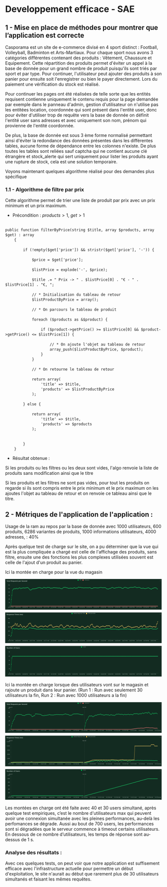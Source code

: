 # Developpement efficace - SAE

## 1 - Mise en place de méthodes pour montrer que l’application est correcte

Casporama est un site de e-commerce divisé en 4 sport distinct : Football, Volleyball, Badminton et Arts-Martiaux. Pour chaque sport nous avons 3 catégories différentes contenant des produits : Vêtement, Chaussure et Equipement. Cette répartition des produits permet d'éviter un appel à la base de donnée pour un grand nombre de produit puisqu'ils sont triés par sport et par type. Pour continuer, l'utilisateur peut ajouter des produits à son panier pour ensuite soit l'enregistrer ou bien le payer directement. Lors du paiement une vérification du stock est réalisé. 

Pour continuer les pages ont été réalisées de telle sorte que les entités requisent contienne uniquement le contenu requis pour la page demandée par exemple dans le panneau d'admin, gestion d'utilisateur on n'utilise pas les entitées location, coordonnée qui sont présent dans l'entité user, donc pour éviter d'utiliser trop de requête vers la base de donnée on définit l'entité user sans adresses et avec uniquement son nom, prénom qui provienne de l'entité coordonnée. 

De plus, la base de donnée est sous 3 ème forme normalisé permettant ainsi d'éviter la redondance des données présentes dans les différentes tables, aucune forme de dépendance entre les colonnes n'existe. De plus toutes les tables sont reliées sauf captcha qui ne contient aucune clé étrangère et stock_alerte qui sert uniquement pour lister les produits ayant une rupture de stock, cela est une solution temporaire.

Voyons maintenant quelques algorithme réalisé pour des demandes plus spécifique


### 1.1 - Algorithme de filtre par prix

Cette algorithme permet de trier une liste de produit par prix avec un prix minimum et un prix maximum.

- Précondition : $products > 1$, $get > 1$

```

public function filterByPrice(string $title, array $products, array $get) : array
    {
    
        if (!empty($get['price']) && stristr($get['price'], '-')) {

            $price = $get['price'];

            $listPrice = explode('-', $price);

            $title .= " Prix -> " . $listPrice[0] . "€ - " . $listPrice[1] . "€, ";

            // * Initialisation du tableau de retour
            $listProductByPrice = array();

            // * On parcours le tableau de produit

            foreach ($products as &$product) {

                if ($product->getPrice() >= $listPrice[0] && $product->getPrice() <= $listPrice[1]) {

                    // * On ajoute l'objet au tableau de retour
                    array_push($listProductByPrice, $product);
                }
            }

            // * On retourne le tableau de retour

            return array(
                'title' => $title,
                'products' => $listProductByPrice
            );

        } else {

            return array(
                'title' => $title,
                'products' => $products
            );


        }
    }

```
 - Résultat obtenue :

Si les produits ou les filtres ou les deux sont vides, l'algo renvoie la liste de produits sans modification ainsi que le titre

Si les produits et les filtres ne sont pas vides, pour tout les produits on regarde si ils sont compris entre le prix minimum et le prix maximum on les ajoutes l'objet au tableau de retour et on renvoie ce tableau ainsi que le titre.






## 2 - Métriques de l'application de l'application :  


Usage de la ram au repos par la base de donnée avec 1000 utilisateurs, 600 produits, 6286 variantes de produits, 1000 informations utilisateurs, 4000 adresses, : 40% 

Après quelque test de charge sur le site, on a pu déterminer que la vue qui est la plus compliquée a chargé est celle de l'affichage des produits, sans filtre, ensuite une des fonctions les plus complexes utilisées souvent est celle de l'ajout d'un produit au panier.

Ici la montée en charge pour la vue du magasin

![Graphique monté de charge 1 ](./total_requests_per_second_1673448590.png)

Ici la montée en charge lorsque des utilisateurs vont sur le magasin et rajoute un produit dans leur panier.
(Run 1 : Run avec seulement 30 utilisateurs la fin, Run 2 : Run avec 1000 utilisateurs a la fin)

![Graphique montée de charge 2](./total_requests_per_second_1673513655(1).png)

Les montées en charge ont été faite avec 40 et 30 users simultané, après quelque test empiriques, c’est le nombre d'utilisateurs max qui peuvent avoir une connexion simultanée avec les pleines performances, au-delà les perfomances se dégrade.
Aussi au bout de 700 users, les performances sont si dégradées que le serveur commence à timeout certains utilisateurs.
En dessous de ce nombre d’utilisateurs, les temps de réponse sont au-dessus de 1 s.

### Analyse des résultats : 
Avec ces quelques tests, on peut voir que notre application est suffisement efficace avec l'infrastructure actuelle pour permettre un début d'exploitation, le site n'aurait au début que rarement plus de 30 utilisateurs simultanés et faisant les mêmes requêtes.